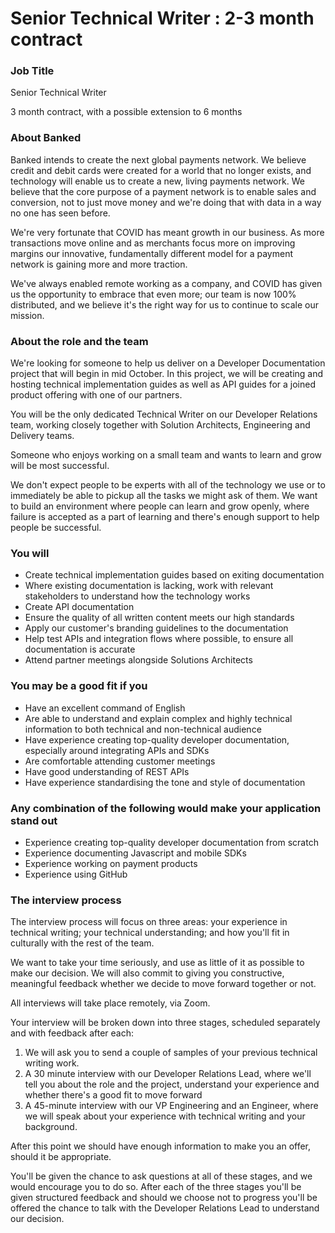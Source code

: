 # Senior Technical Writer : 2-3 month contract

### Job Title

Senior Technical Writer

3 month contract, with a possible extension to 6 months

### About Banked

Banked intends to create the next global payments network. We believe credit and debit cards were created for a world that no longer exists, and technology will enable us to create a new, living payments network. We believe that the core purpose of a payment network is to enable sales and conversion, not to just move money and we're doing that with data in a way no one has seen before.

We're very fortunate that COVID has meant growth in our business. As more transactions move online and as merchants focus more on improving margins our innovative, fundamentally different model for a payment network is gaining more and more traction.

We've always enabled remote working as a company, and COVID has given us the opportunity to embrace that even more; our team is now 100% distributed, and we believe it's the right way for us to continue to scale our mission.

### **About the role and the team**

We're looking for someone to help us deliver on a Developer Documentation project that will begin in mid October. In this project, we will be creating and hosting technical implementation guides as well as API guides for a joined product offering with one of our partners.

You will be the only dedicated Technical Writer on our Developer Relations team, working closely together with Solution Architects, Engineering and Delivery teams. 

Someone who enjoys working on a small team and wants to learn and grow will be most successful.

We don't expect people to be experts with all of the technology we use or to immediately be able to pickup all the tasks we might ask of them. We want to build an environment where people can learn and grow openly, where failure is accepted as a part of learning and there's enough support to help people be successful.

### **You will**

- Create technical implementation guides based on exiting documentation
- Where existing documentation is lacking, work with relevant stakeholders to understand how the technology works
- Create API documentation
- Ensure the quality of all written content meets our high standards
- Apply our customer's branding guidelines to the documentation
- Help test APIs and integration flows where possible, to ensure all documentation is accurate
- Attend partner meetings alongside Solutions Architects

### **You may be a good fit if you**

- Have an excellent command of English
- Are able to understand and explain complex and highly technical information to both technical and non-technical audience
- Have experience creating top-quality developer documentation, especially around integrating APIs and SDKs
- Are comfortable attending customer meetings
- Have good understanding of REST APIs
- Have experience standardising the tone and style of documentation

### **Any combination of the following would make your application stand out**

- Experience creating top-quality developer documentation from scratch
- Experience documenting Javascript and mobile SDKs
- Experience working on payment products
- Experience using GitHub

### The interview process

The interview process will focus on three areas: your experience in technical writing; your technical understanding; and how you'll fit in culturally with the rest of the team.

We want to take your time seriously, and use as little of it as possible to make our decision. We will also commit to giving you constructive, meaningful feedback whether we decide to move forward together or not.

All interviews will take place remotely, via Zoom.

Your interview will be broken down into three stages, scheduled separately and with feedback after each:

1. We will ask you to send a couple of samples of your previous technical writing work.
2. A 30 minute interview with our Developer Relations Lead, where we'll tell you about the role and the project, understand your experience and whether there's a good fit to move forward
3. A 45-minute interview with our VP Engineering and an Engineer, where we will speak about your experience with technical writing and your background.

After this point we should have enough information to make you an offer, should it be appropriate.

You'll be given the chance to ask questions at all of these stages, and we would encourage you to do so. After each of the three stages you'll be given structured feedback and should we choose not to progress you'll be offered the chance to talk with the Developer Relations Lead to understand our decision.